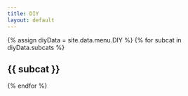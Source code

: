 ```yaml
---
title: DIY
layout: default
---
```


{% assign diyData = site.data.menu.DIY %}
{% for subcat in diyData.subcats %}
## {{ subcat }}
{% endfor %}
